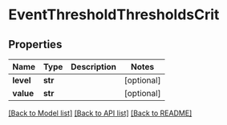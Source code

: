 # EventThresholdThresholdsCrit

## Properties
Name | Type | Description | Notes
------------ | ------------- | ------------- | -------------
**level** | **str** |  | [optional] 
**value** | **str** |  | [optional] 

[[Back to Model list]](../README.md#documentation-for-models) [[Back to API list]](../README.md#documentation-for-api-endpoints) [[Back to README]](../README.md)


